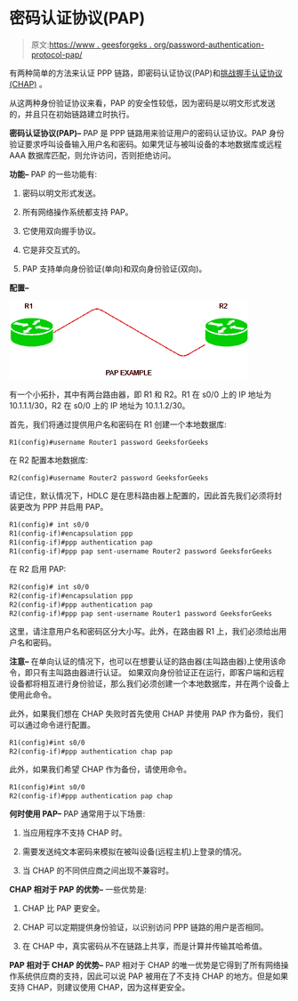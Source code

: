 # 密码认证协议(PAP)

> 原文:[https://www . geesforgeks . org/password-authentication-protocol-pap/](https://www.geeksforgeeks.org/password-authentication-protocol-pap/)

有两种简单的方法来认证 PPP 链路，即密码认证协议(PAP)和[挑战握手认证协议(CHAP)](https://www.geeksforgeeks.org/computer-network-challenge-handshake-authentication-protocol-chap/) 。

从这两种身份验证协议来看，PAP 的安全性较低，因为密码是以明文形式发送的，并且只在初始链路建立时执行。

**密码认证协议(PAP)–**
PAP 是 PPP 链路用来验证用户的密码认证协议。PAP 身份验证要求呼叫设备输入用户名和密码。如果凭证与被叫设备的本地数据库或远程 AAA 数据库匹配，则允许访问，否则拒绝访问。

**功能–**
PAP 的一些功能有:

1.  密码以明文形式发送。

2.  所有网络操作系统都支持 PAP。

3.  它使用双向握手协议。

4.  它是非交互式的。

5.  PAP 支持单向身份验证(单向)和双向身份验证(双向)。

**配置–**

![](img/f28413052a5ea6cf176def272dd583c1.png)

有一个小拓扑，其中有两台路由器，即 R1 和 R2。R1 在 s0/0 上的 IP 地址为 10.1.1.1/30，R2 在 s0/0 上的 IP 地址为 10.1.1.2/30。

首先，我们将通过提供用户名和密码在 R1 创建一个本地数据库:

```
R1(config)#username Router1 password GeeksforGeeks 
```

在 R2 配置本地数据库:

```
R2(config)#username Router2 password GeeksforGeeks 
```

请记住，默认情况下，HDLC 是在思科路由器上配置的，因此首先我们必须将封装更改为 PPP 并启用 PAP。

```
R1(config)# int s0/0
R1(config-if)#encapsulation ppp
R1(config-if)#ppp authentication pap 
R1(config-if)#ppp pap sent-username Router2 password GeeksforGeeks 
```

在 R2 启用 PAP:

```
R2(config)# int s0/0
R2(config-if)#encapsulation ppp
R2(config-if)#ppp authentication pap
R2(config-if)#ppp pap sent-username Router1 password GeeksforGeeks 
```

这里，请注意用户名和密码区分大小写。此外，在路由器 R1 上，我们必须给出用户名和密码。

**注意–**
在单向认证的情况下，也可以在想要认证的路由器(主叫路由器)上使用该命令，即只有主叫路由器进行认证。
如果双向身份验证正在运行，即客户端和远程设备都将相互进行身份验证，那么我们必须创建一个本地数据库，并在两个设备上使用此命令。

此外，如果我们想在 CHAP 失败时首先使用 CHAP 并使用 PAP 作为备份，我们可以通过命令进行配置。

```
R1(config)#int s0/0 
R2(config-if)#ppp authentication chap pap
```

此外，如果我们希望 CHAP 作为备份，请使用命令。

```
R1(config)#int s0/0 
R2(config-if)#ppp authentication pap chap
```

**何时使用 PAP–**
PAP 通常用于以下场景:

1.  当应用程序不支持 CHAP 时。

2.  需要发送纯文本密码来模拟在被叫设备(远程主机)上登录的情况。

3.  当 CHAP 的不同供应商之间出现不兼容时。

**CHAP 相对于 PAP 的优势–**
一些优势是:

1.  CHAP 比 PAP 更安全。

2.  CHAP 可以定期提供身份验证，以识别访问 PPP 链路的用户是否相同。

3.  在 CHAP 中，真实密码从不在链路上共享，而是计算并传输其哈希值。

**PAP 相对于 CHAP 的优势–**
PAP 相对于 CHAP 的唯一优势是它得到了所有网络操作系统供应商的支持，因此可以说 PAP 被用在了不支持 CHAP 的地方。但是如果支持 CHAP，则建议使用 CHAP，因为这样更安全。
